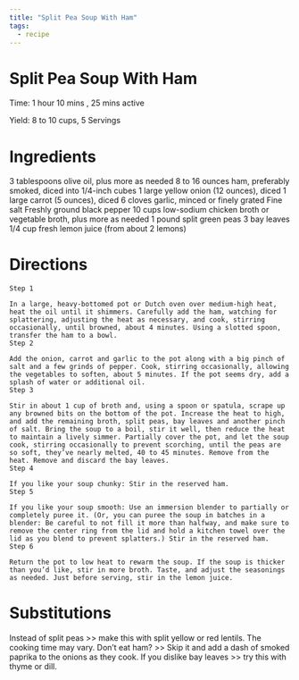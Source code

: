```yaml
---
title: "Split Pea Soup With Ham"
tags:
  - recipe
---
```


Split Pea Soup With Ham
===

Time: 1 hour 10 mins , 25 mins active

Yield: 8 to 10 cups, 5 Servings


# Ingredients

3 tablespoons olive oil, plus more as needed
8 to 16 ounces ham, preferably smoked, diced into 1/4-inch cubes
1 large yellow onion (12 ounces), diced
1 large carrot (5 ounces), diced
6 cloves garlic, minced or finely grated
Fine salt
Freshly ground black pepper
10 cups low-sodium chicken broth or vegetable broth, plus more as needed
1 pound split green peas
3 bay leaves
1/4 cup fresh lemon juice (from about 2 lemons)

# Directions


    Step 1

    In a large, heavy-bottomed pot or Dutch oven over medium-high heat, heat the oil until it shimmers. Carefully add the ham, watching for splattering, adjusting the heat as necessary, and cook, stirring occasionally, until browned, about 4 minutes. Using a slotted spoon, transfer the ham to a bowl.
    Step 2

    Add the onion, carrot and garlic to the pot along with a big pinch of salt and a few grinds of pepper. Cook, stirring occasionally, allowing the vegetables to soften, about 5 minutes. If the pot seems dry, add a splash of water or additional oil.
    Step 3

    Stir in about 1 cup of broth and, using a spoon or spatula, scrape up any browned bits on the bottom of the pot. Increase the heat to high, and add the remaining broth, split peas, bay leaves and another pinch of salt. Bring the soup to a boil, stir it well, then reduce the heat to maintain a lively simmer. Partially cover the pot, and let the soup cook, stirring occasionally to prevent scorching, until the peas are so soft, they’ve nearly melted, 40 to 45 minutes. Remove from the heat. Remove and discard the bay leaves.
    Step 4

    If you like your soup chunky: Stir in the reserved ham.
    Step 5

    If you like your soup smooth: Use an immersion blender to partially or completely puree it. (Or, you can puree the soup in batches in a blender: Be careful to not fill it more than halfway, and make sure to remove the center ring from the lid and hold a kitchen towel over the lid as you blend to prevent splatters.) Stir in the reserved ham.
    Step 6

    Return the pot to low heat to rewarm the soup. If the soup is thicker than you’d like, stir in more broth. Taste, and adjust the seasonings as needed. Just before serving, stir in the lemon juice.

# Substitutions

Instead of split peas >> make this with split yellow or red lentils. The cooking time may vary.
Don’t eat ham? >> Skip it and add a dash of smoked paprika to the onions as they cook.
If you dislike bay leaves >> try this with thyme or dill.
